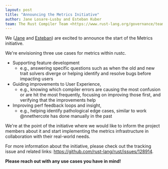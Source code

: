 ```yaml
---
layout: post
title: "Announcing the Metrics Initiative"
author: Jane Losare-Lusby and Esteban Kuber
team: The Rust Compiler Team <https://www.rust-lang.org/governance/teams/compiler>
---
```


We ([Jane](https://github.com/yaahc/) and [Esteban](https://github.com/estebank)) are excited to announce the start of the Metrics initiative.

We're envisioning three use cases for metrics within rustc.

* Supporting feature development
    * e.g., answering specific questions such as when the old and new trait solvers diverge or helping identify and resolve bugs before impacting users
* Guiding improvements to User Experience,
    * e.g., knowing which compiler errors are causing the most confusion or are hit the most frequently, focusing on improving those first, and verifying that the improvements help
* Improving perf feedback loops and insight,
    * e.g., helping identify pathological edge cases, similar to work @nnethercote has done manually in the past

We're at the point of the initiative where we would like to inform the project members about it and start implementing the metrics infrastructure in collaboration with their real-world needs.

For more information about the initiative, please check out the tracking issue and related links: https://github.com/rust-lang/rust/issues/128914.

**Please reach out with any use cases you have in mind!**
